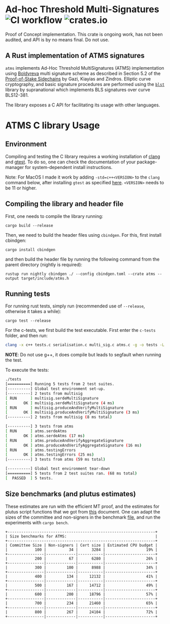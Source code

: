 # Ad-hoc Threshold Multi-Signatures ![CI workflow](https://github.com/input-output-hk/atms-sidechains/actions/workflows/ci.yml/badge.svg) ![crates.io](https://img.shields.io/crates/v/atms.svg)

Proof of Concept implementation. 
This crate is ongoing work, has not been audited, and API is by no means final. 
Do not use.

## A Rust implementation of ATMS signatures
`atms` implements Ad-Hoc Threshold MultiSignatures (ATMS) implementation using
[Boldyreva](https://link.springer.com/chapter/10.1007%2F3-540-36288-6_3)
multi signature scheme as described in Section 5.2 of the
[Proof-of-Stake Sidechains](https://cointhinktank.com/upload/Proof-of-Stake%20Sidechains.pdf)
by Gazi, Kiayias and Zindros. Elliptic curve cryptography, and basic
signature procedures are performed using the [`blst`](https://github.com/supranational/blst)
library by supranational which implements BLS signatures over curve
BLS12-381.

The library exposes a C API for facilitating its usage with other languages. 

# ATMS C library Usage

## Environment

Compiling and testing the C library requires a working installation of [clang](https://clang.llvm.org/) and [gtest](https://github.com/google/googletest).
To do so, one can check the documentation of your package-manager for system-dependent install instructions.

Note: For MacOS I made it work by adding `-std=c++<VERSION>` to the `clang` command below, after installing `gtest` as
specified [here](https://github.com/google/googletest/blob/main/googletest/README.md#standalone-cmake-project).
`<VERSION>` needs to be 11 or higher.

## Compiling the library and header file
First, one needs to compile the library running:
```shell
cargo build --release
```

Then, we need to build the header files using `cbindgen`. For this, first install
cbindgen:
```shell
cargo install cbindgen
```

and then build the header file by running the following command from the parent directory (nightly is required):
```shell
rustup run nightly cbindgen ./ --config cbindgen.toml --crate atms --output target/include/atms.h
```

## Running tests

For running rust tests, simply run (recommended use of `--release`, otherwise it takes a while):

```shell
cargo test --release
```

For the c-tests, we first build the test executable. First enter the `c-tests` folder, and then run:

``` sh
clang -x c++ tests.c serialisation.c multi_sig.c atms.c -g -o tests -L ../target/release -latms -lstdc++ -lgtest -lgtest_main
```

**NOTE**: Do not use g++, it does compile but leads to segfault when running the test.

To execute the tests:

``` sh
./tests
[==========] Running 5 tests from 2 test suites.
[----------] Global test environment set-up.
[----------] 2 tests from multisig
[ RUN      ] multisig.serdeMultiSignature
[       OK ] multisig.serdeMultiSignature (4 ms)
[ RUN      ] multisig.produceAndVerifyMultiSignature
[       OK ] multisig.produceAndVerifyMultiSignature (3 ms)
[----------] 2 tests from multisig (8 ms total)

[----------] 3 tests from atms
[ RUN      ] atms.serdeAtms
[       OK ] atms.serdeAtms (17 ms)
[ RUN      ] atms.produceAndVerifyAggregateSignature
[       OK ] atms.produceAndVerifyAggregateSignature (16 ms)
[ RUN      ] atms.testingErrors
[       OK ] atms.testingErrors (25 ms)
[----------] 3 tests from atms (59 ms total)

[----------] Global test environment tear-down
[==========] 5 tests from 2 test suites ran. (68 ms total)
[  PASSED  ] 5 tests.
```

## Size benchmarks (and plutus estimates)
These estimates are run with the efficient MT proof, and the estimates for plutus script
functions that we got from [this](https://hackmd.io/X80zXoxWQrqSLaO0nizjaA) document. One
can adapt the sizes of the committee and non-signers in the benchmark [file](./benches/atms_size.rs),
and run the experiments with `cargo bench`.

```
+-----------------------------------------------------------------+
| Size benchmarks for ATMS:                                       |
+-----------------------------------------------------------------+
| Committee Size | Non-signers | Cert size | Estimated CPU budget | 
|            100 |          34 |      3284 |                  19% |
+----------------|-------------|-----------|----------------------+
|            200 |          67 |      6280 |                  26% |
+----------------|-------------|-----------|----------------------+
|            300 |         100 |      8988 |                  34% |
+----------------|-------------|-----------|----------------------+
|            400 |         134 |     12132 |                  41% |
+----------------|-------------|-----------|----------------------+
|            500 |         167 |     14712 |                  49% |
+----------------|-------------|-----------|----------------------+
|            600 |         200 |     18796 |                  57% |
+----------------|-------------|-----------|----------------------+
|            700 |         234 |     21460 |                  65% |
+----------------|-------------|-----------|----------------------+
|            800 |         267 |     24104 |                  72% |
+----------------|-------------|-----------|----------------------+
```